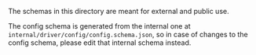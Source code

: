 The schemas in this directory are meant for external and public use.

The config schema is generated from the internal one at
`internal/driver/config/config.schema.json`, so in case of changes to the config
schema, please edit that internal schema instead.
